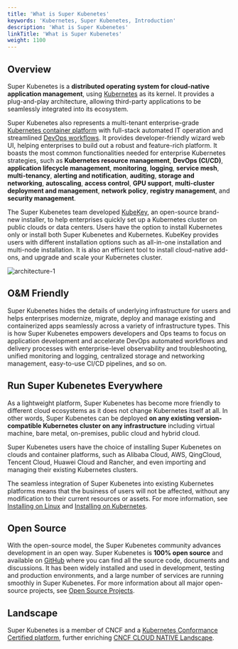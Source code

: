 ```yaml
---
title: 'What is Super Kubenetes'
keywords: 'Kubernetes, Super Kubenetes, Introduction'
description: 'What is Super Kubenetes'
linkTitle: 'What is Super Kubenetes'
weight: 1100
---
```


## Overview

Super Kubenetes is a **distributed operating system for cloud-native application management**, using [Kubernetes](https://kubernetes.io) as its kernel. It provides a plug-and-play architecture, allowing third-party applications to be seamlessly integrated into its ecosystem.

Super Kubenetes also represents a multi-tenant enterprise-grade [Kubernetes container platform]() with full-stack automated IT operation and streamlined [DevOps workflows](). It provides developer-friendly wizard web UI, helping enterprises to build out a robust and feature-rich platform. It boasts the most common functionalities needed for enterprise Kubernetes strategies, such as **Kubernetes resource management**, **DevOps (CI/CD)**, **application lifecycle management**, **monitoring**, **logging**, **service mesh**, **multi-tenancy**, **alerting and notification**, **auditing**, **storage and networking**, **autoscaling**, **access control**, **GPU support**, **multi-cluster deployment and management**, **network policy**, **registry management**, and **security management**.

The Super Kubenetes team developed [KubeKey](https://github.com/kubesphere/kubekey), an open-source brand-new installer, to help enterprises quickly set up a Kubernetes cluster on public clouds or data centers. Users have the option to install Kubernetes only or install both Super Kubenetes and Kubernetes. KubeKey provides users with different installation options such as all-in-one installation and multi-node installation. It is also an efficient tool to install cloud-native add-ons, and upgrade and scale your Kubernetes cluster.

![architecture-1](/dist/assets/docs/v3.3/introduction/what-is-SuperKubenetes/architecture-1.png)

## O&M Friendly

Super Kubenetes hides the details of underlying infrastructure for users and helps enterprises modernize, migrate, deploy and manage existing and containerized apps seamlessly across a variety of infrastructure types. This is how Super Kubenetes empowers developers and Ops teams to focus on application development and accelerate DevOps automated workflows and delivery processes with enterprise-level observability and troubleshooting, unified monitoring and logging, centralized storage and networking management, easy-to-use CI/CD pipelines, and so on.

## Run Super Kubenetes Everywhere

As a lightweight platform, Super Kubenetes has become more friendly to different cloud ecosystems as it does not change Kubernetes itself at all. In other words, Super Kubenetes can be deployed **on any existing version-compatible Kubernetes cluster on any infrastructure** including virtual machine, bare metal, on-premises, public cloud and hybrid cloud.

Super Kubenetes users have the choice of installing Super Kubenetes on clouds and container platforms, such as Alibaba Cloud, AWS, QingCloud, Tencent Cloud, Huawei Cloud and Rancher, and even importing and managing their existing Kubernetes clusters.

The seamless integration of Super Kubenetes into existing Kubernetes platforms means that the business of users will not be affected, without any modification to their current resources or assets. For more information, see [Installing on Linux](../../installing-on-linux/) and [Installing on Kubernetes](../../installing-on-kubernetes/).

## Open Source

With the open-source model, the Super Kubenetes community advances development in an open way. Super Kubenetes is **100% open source** and available on [GitHub](https://github.com/kubesphere/) where you can find all the source code, documents and discussions. It has been widely installed and used in development, testing and production environments, and a large number of services are running smoothly in Super Kubenetes. For more information about all major open-source projects, see [Open Source Projects](/projects/).

## Landscape

Super Kubenetes is a member of CNCF and a [Kubernetes Conformance Certified platform](https://www.cncf.io/certification/software-conformance/#logos), further enriching [CNCF CLOUD NATIVE Landscape](https://landscape.cncf.io/?landscape=observability-and-analysis&license=apache-license-2-0).
